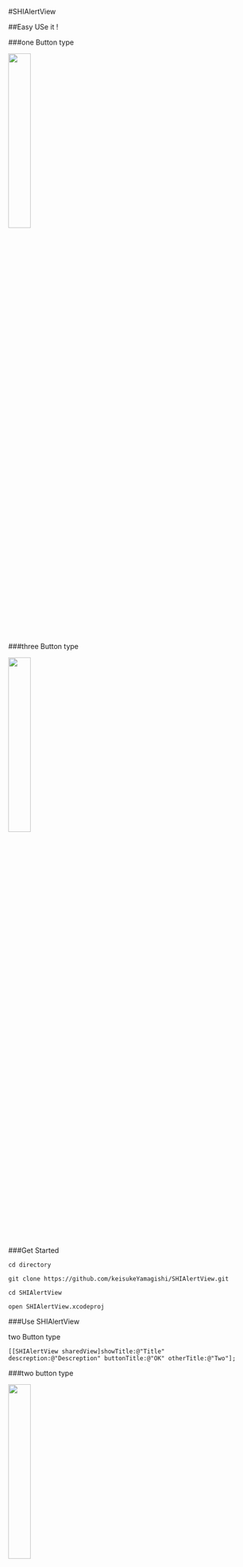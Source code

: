 #SHIAlertView

##Easy USe it !

###one Button type

  <img src="http://shi-chimi.com/gitmd/1.png" width="30%" height="30%">



###three Button type

  <img src="http://shi-chimi.com/gitmd/3.png" width="30%" height="30%">


###Get Started 

`cd directory`

`git clone https://github.com/keisukeYamagishi/SHIAlertView.git`

`cd SHIAlertView`

`open SHIAlertView.xcodeproj`

###Use SHIAlertView

two Button type

`[[SHIAlertView sharedView]showTitle:@"Title" descreption:@"Descreption" buttonTitle:@"OK" otherTitle:@"Two"];`


###two button type

  <img src="http://shi-chimi.com/gitmd/2.png" width="30%" height="30%">
